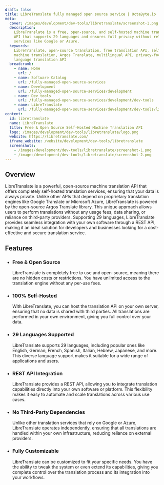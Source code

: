 ```yaml
---
draft: false
title: LibreTranslate fully managed open source service | OctaByte.io
meta:
  cover: /images/development/dev-tools/libretranslate/screenshot-1.png
  description:
    LibreTranslate is a free, open-source, and self-hosted machine translation
    API that supports 29 languages and ensures full privacy without relying on proprietary
    services like Google or Azure.
  keywords:
    LibreTranslate, open-source translation, free translation API, self-hosted
    machine translation, Argos Translate, multilingual API, privacy-focused translation,
    language translation API
  breadcrumb:
    - name: Home
      url: /
    - name: Software Catalog
      url: /fully-managed-open-source-services
    - name: Development
      url: /fully-managed-open-source-services/development
    - name: Dev tools
      url: /fully-managed-open-source-services/development/dev-tools
    - name: LibreTranslate
      url: /fully-managed-open-source-services/development/dev-tools/libretranslate
content:
  id: libretranslate
  name: LibreTranslate
  title: Free & Open Source Self-Hosted Machine Translation API
  logo: /images/development/dev-tools/libretranslate/logo.png
  website: https://libretranslate.com/
  iframe_website: /website/development/dev-tools/libretranslate
  screenshots:
    - /images/development/dev-tools/libretranslate/screenshot-1.png
    - /images/development/dev-tools/libretranslate/screenshot-2.png
---
```


## Overview

LibreTranslate is a powerful, open-source machine translation API that offers completely self-hosted translation services, ensuring that your data is always private. Unlike other APIs that depend on proprietary translation engines like Google Translate or Microsoft Azure, LibreTranslate is powered by the open-source Argos Translate library. This unique approach allows users to perform translations without any usage fees, data sharing, or reliance on third-party providers. Supporting 29 languages, LibreTranslate provides seamless integration with your own software through a REST API, making it an ideal solution for developers and businesses looking for a cost-effective and secure translation service.

## Features

- ### Free & Open Source

  LibreTranslate is completely free to use and open-source, meaning there are no hidden costs or restrictions. You have unlimited access to the translation engine without any per-use fees.

- ### 100% Self-Hosted

  With LibreTranslate, you can host the translation API on your own server, ensuring that no data is shared with third parties. All translations are performed in your own environment, giving you full control over your data.

- ### 29 Languages Supported

  LibreTranslate supports 29 languages, including popular ones like English, German, French, Spanish, Italian, Hebrew, Japanese, and more. This diverse language support makes it suitable for a wide range of applications and users.

- ### REST API Integration

  LibreTranslate provides a REST API, allowing you to integrate translation capabilities directly into your own software or platform. This flexibility makes it easy to automate and scale translations across various use cases.

- ### No Third-Party Dependencies

  Unlike other translation services that rely on Google or Azure, LibreTranslate operates independently, ensuring that all translations are handled within your own infrastructure, reducing reliance on external providers.

- ### Fully Customizable

  LibreTranslate can be customized to fit your specific needs. You have the ability to tweak the system or even extend its capabilities, giving you complete control over the translation process and its integration into your workflows.
